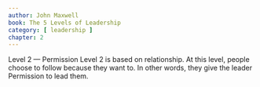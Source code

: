 ```yaml
---
author: John Maxwell
book: The 5 Levels of Leadership
category: [ leadership ]
chapter: 2
---
```

Level 2 — Permission
Level 2 is based on relationship. At this level, people choose to follow because they want to. In other words, they give the leader Permission to lead them.